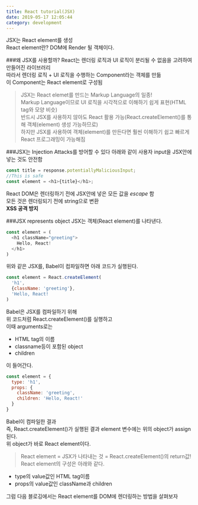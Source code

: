 ```yaml
---
title: React tutorial(JSX)
date: 2019-05-17 12:05:44
category: development
---
```

JSX는 React element를 생성  
React element란? DOM에 Render 될 객체이다.  

###왜 JSX를 사용할까?
React는 렌더링 로직과 UI 로직이 분리될 수 없음을 고려하여 만들어진 라이브러리  
따라서 렌더링 로직 + UI 로직을 수행하는 Component라는 객체를 만듦  
이 Component는 React element로 구성됨  
> JSX는 React elemet를 만드는 Markup Language의 일종!  
Markup Language이므로 UI 로직을 시각적으로 이해하기 쉽게 표현(HTML tag와 모양 비슷)  
반드시 JSX를 사용하지 않아도 React 활용 가능(React.createElement()를 통해 객체(element) 생성 가능하므로)  
하지만 JSX를 사용하여 객체(element)를 만든다면 훨씬 이해하기 쉽고 빠르게 React 프로그래밍이 가능해짐  

###JSX는 Injection Attacks를 방어할 수 있다
아래와 같이 사용자 input을 JSX안에 넣는 것도 안전함

```js
const title = response.potentiallyMaliciousInput;
//This is safe
const element = <h1>{title}</h1>;
```

React DOM은 렌더링하기 전에 JSX안에 넣은 모든 값을 _escape_ 함  
모든 것은 렌더링되기 전에 string으로 변환  
**XSS 공격 방지**

###JSX represents object
JSX는 객체(React element)를 나타낸다.  

```js
const element = (
  <h1 className="greeting">
    Hello, React!
  </h1>
)
```

위와 같은 JSX를, Babel이 컴파일하면 아래 코드가 실행된다.  

```js
const element = React.createElement(
  'h1',
  {className: 'greeting'},
  'Hello, React!
)
```

Babel은 JSX를 컴파일하기 위해  
위 코드처럼 React.createElement()를 실행하고  
이때 arguments로는  

- HTML tag의 이름
- classname등이 포함된 object
- children

이 들어간다.  

```js  
const element = {
  type: 'h1',
  props: {
    className: 'greeting',
    children: 'Hello, React!'
  }
}
```

Babel이 컴파일한 결과  
즉, React.createElement()가 실행된 결과
element 변수에는 위의 object가 assign된다.  
위 object가 바로 React element이다.  
> React element = JSX가 나타내는 것 = React.createElement()의 return값!
React element의 구성은 아래와 같다.  

- type의 value값인 HTML tag이름
- props의 value값인 className과 children

그럼 다음 블로깅에서는 React element를 DOM에 렌더링하는 방법을 살펴보자